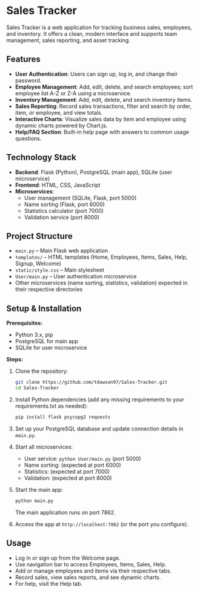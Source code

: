 # Sales Tracker

Sales Tracker is a web application for tracking business sales, employees, and inventory. It offers a clean, modern interface and supports team management, sales reporting, and asset tracking.

## Features

- **User Authentication**: Users can sign up, log in, and change their password.
- **Employee Management**: Add, edit, delete, and search employees; sort employee list A-Z or Z-A using a microservice.
- **Inventory Management**: Add, edit, delete, and search inventory items.
- **Sales Reporting**: Record sales transactions, filter and search by order, item, or employee, and view totals.
- **Interactive Charts**: Visualize sales data by item and employee using dynamic charts powered by Chart.js.
- **Help/FAQ Section**: Built-in help page with answers to common usage questions.

## Technology Stack

- **Backend**: Flask (Python), PostgreSQL (main app), SQLite (user microservice)
- **Frontend**: HTML, CSS, JavaScript
- **Microservices**:
  - User management (SQLite, Flask, port 5000)
  - Name sorting (Flask, port 6000)
  - Statistics calculator (port 7000)
  - Validation service (port 8000)

## Project Structure

- `main.py` – Main Flask web application
- `templates/` – HTML templates (Home, Employees, Items, Sales, Help, Signup, Welcome)
- `static/style.css` – Main stylesheet
- `User/main.py` – User authentication microservice
- Other microservices (name sorting, statistics, validation) expected in their respective directories

## Setup & Installation

**Prerequisites:**
- Python 3.x, pip
- PostgreSQL for main app
- SQLite for user microservice

**Steps:**
1. Clone the repository:
   ```bash
   git clone https://github.com/tdawson97/Sales-Tracker.git
   cd Sales-Tracker
   ```

2. Install Python dependencies (add any missing requirements to your requirements.txt as needed):
   ```bash
   pip install flask psycopg2 requests
   ```

3. Set up your PostgreSQL database and update connection details in `main.py`.

4. Start all microservices:
   - User service: `python User/main.py` (port 5000)
   - Name sorting: (expected at port 6000)
   - Statistics: (expected at port 7000)
   - Validation: (expected at port 8000)

5. Start the main app:
   ```bash
   python main.py
   ```
   The main application runs on port 7862.

6. Access the app at `http://localhost:7862` (or the port you configure).

## Usage

- Log in or sign up from the Welcome page.
- Use navigation bar to access Employees, Items, Sales, Help.
- Add or manage employees and items via their respective tabs.
- Record sales, view sales reports, and see dynamic charts.
- For help, visit the Help tab.
